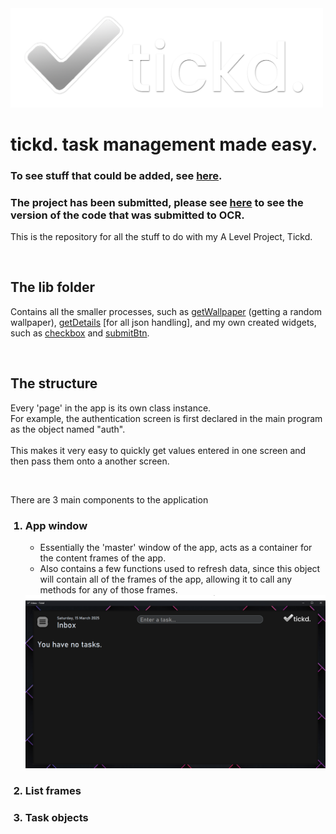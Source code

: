 <img src="logo//blackBGLogo.png" width=500>
<h1>tickd. task management made easy.</h1>

<h3>To see stuff that could be added, see <a href="ideas.md">here</a>.</h3>
<h3>The project has been submitted, please see <a href="ideas.md">here</a> to see the version of the code that was submitted to OCR.</h3>

<p>This is the repository for all the stuff to do with my A Level Project, Tickd.</p>
<br>

<h2>The <b>lib</b> folder</h2>
<p>Contains all the smaller processes, such as <a href="lib//getWallpaper.py">getWallpaper</a> (getting a random wallpaper), <a href="lib//getDetails.py">getDetails</a> [for all json handling], and my own created widgets, such as <a href="lib//checkbox_customTk.py">checkbox</a> and <a href="lib//submitBtn.py">submitBtn</a>.</p>
<br>

<h2>The structure</h2>
<p>Every 'page' in the app is its own class instance.<br>For example, the authentication screen is first declared in the main program as the object named "auth".<br><br>This makes it very easy to quickly get values entered in one screen and then pass them onto a another screen.</p>

<br>

<p>There are 3 main components to the application</p>
<ol>
  <h3><li>App window</li></h3>
  <ul>
    <li>Essentially the 'master' window of the app, acts as a container for the content frames of the app.</li>
    <li>Also contains a few functions used to refresh data, since this object will contain all of the frames of the app, allowing it to call any methods for any of those frames.</li>
  </ul>
  <img src="sample_imgs//appwindow.png" width=700>
  <h3><li>List frames</li></h3>
  <h3><li>Task objects</li></h3>
</ol>
